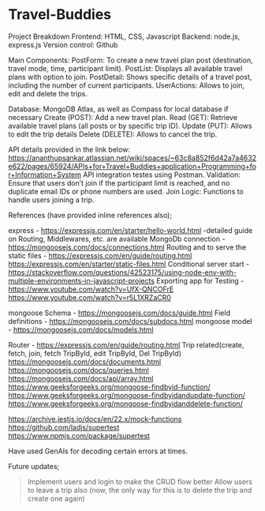 # Travel-Buddies

Project Breakdown
Frontend: HTML, CSS, Javascript
Backend: node.js, express.js
Version control: Github

Main Components:
PostForm: To create a new travel plan post (destination, travel mode, time, participant limit).
PostList: Displays all available travel plans with option to join.
PostDetail: Shows specific details of a travel post, including the number of current participants.
UserActions: Allows to join, edit and delete the trips.

Database: MongoDB Atlas, as well as Compass for local database if necessary
Create (POST): Add a new travel plan.
Read (GET): Retrieve available travel plans (all posts or by specific trip ID).
Update (PUT): Allows to edit the trip details
Delete (DELETE): Allows to cancel the trip.

API details provided in the link below: https://ananthupsankar.atlassian.net/wiki/spaces/~63c8a852f6d42a7a4632e622/pages/65924/APIs+for+Travel+Buddies+application+Programming+for+Information+System 
API integration testes using Postman.
Validation: Ensure that users don’t join if the participant limit is reached, and no duplicate email IDs or phone numbers are used.
Join Logic: Functions to handle users joining a trip.

References (have provided inline references also);

express - https://expressjs.com/en/starter/hello-world.html -detailed guide on Routing, Middlewares, etc. are available
MongoDb connection - https://mongoosejs.com/docs/connections.html
Routing and to serve the static files - 
https://expressjs.com/en/guide/routing.html 
https://expressjs.com/en/starter/static-files.html 
Conditional server start - https://stackoverflow.com/questions/42523175/using-node-env-with-multiple-environments-in-javascript-projects 
Exporting app for Testing - https://www.youtube.com/watch?v=UfX-QNCOFrE 
https://www.youtube.com/watch?v=r5L1XRZaCR0 

mongoose Schema - https://mongoosejs.com/docs/guide.html 
Field definitions - https://mongoosejs.com/docs/subdocs.html 
mongoose model - https://mongoosejs.com/docs/models.html 

Router - https://expressjs.com/en/guide/routing.html 
Trip related(create, fetch, join, fetch TripById, edit TripById, Del TripById)
https://mongoosejs.com/docs/documents.html 
https://mongoosejs.com/docs/queries.html 
https://mongoosejs.com/docs/api/array.html 
https://www.geeksforgeeks.org/mongoose-findbyid-function/ 
https://www.geeksforgeeks.org/mongoose-findbyidandupdate-function/ 
https://www.geeksforgeeks.org/mongoose-findbyidanddelete-function/ 

https://archive.jestjs.io/docs/en/22.x/mock-functions 
https://github.com/ladjs/supertest 
https://www.npmjs.com/package/supertest 

Have used GenAIs for decoding certain errors at times.

Future updates;
>Implement users and login to make the CRUD flow better
>Allow users to leave a trip also (now, the only way for this is to delete the trip and create one again)
